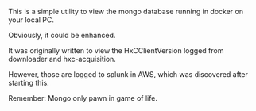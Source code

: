 This is a simple utility to view the mongo database running in docker on your local PC.

Obviously, it could be enhanced.

It was originally written to view the HxCClientVersion logged from downloader and hxc-acquisition.

However, those are logged to splunk in AWS, which was discovered after starting this.

Remember: Mongo only pawn in game of life.